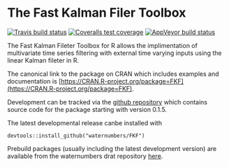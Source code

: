 # The Fast Kalman Filer Toolbox

<!-- badges: start -->
[![Travis build status](https://travis-ci.org/waternumbers/FKF.svg?branch=master)](https://travis-ci.org/waternumbers/FKF)
[![Coveralls test coverage](https://coveralls.io/repos/github/waternumbers/FKF/badge.svg)](https://coveralls.io/r/waternumbers/FKF?branch=master)
[![AppVeyor build status](https://ci.appveyor.com/api/projects/status/github/waternumbers/FKF?branch=master&svg=true)](https://ci.appveyor.com/project/waternumbers/FKF)
<!-- badges: end -->

The Fast Kalman Fileter Toolbox for R allows the implimentation of
multivariate time series filtering with external time varying inputs using the
linear Kalman fileter in R.

The canonical link to the package on CRAN which includes examples and
documentation is [https://CRAN.R-project.org/package=FKF](https://CRAN.R-project.org/package=FKF).

Development can be tracked via the [github repository](https://github.com/waternumbers/FKF) 
which contains source code for the package starting with version 0.1.5.

The latest developmental release canbe installed with 

```
devtools::install_github("waternumbers/FKF")
```

Prebuild packages (usually including the latest development
version) are available from the waternumbers drat repository [here](https://waternumbers.github.io/drat).


